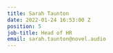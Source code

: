 ```yaml
---
title: Sarah Taunton
date: 2022-01-24 16:53:00 Z
position: 5
job-title: Head of HR
email: sarah.taunton@novel.audio
---
```


